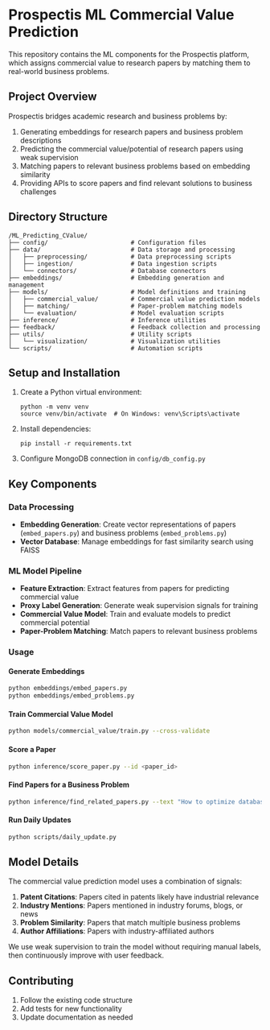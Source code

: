 # Prospectis ML Commercial Value Prediction

This repository contains the ML components for the Prospectis platform, which assigns commercial value to research papers by matching them to real-world business problems.

## Project Overview

Prospectis bridges academic research and business problems by:

1. Generating embeddings for research papers and business problem descriptions
2. Predicting the commercial value/potential of research papers using weak supervision
3. Matching papers to relevant business problems based on embedding similarity
4. Providing APIs to score papers and find relevant solutions to business challenges

## Directory Structure

```
/ML_Predicting_CValue/
├── config/                       # Configuration files
├── data/                         # Data storage and processing
│   ├── preprocessing/            # Data preprocessing scripts
│   ├── ingestion/                # Data ingestion scripts
│   └── connectors/               # Database connectors
├── embeddings/                   # Embedding generation and management
├── models/                       # Model definitions and training
│   ├── commercial_value/         # Commercial value prediction models
│   ├── matching/                 # Paper-problem matching models
│   └── evaluation/               # Model evaluation scripts
├── inference/                    # Inference utilities
├── feedback/                     # Feedback collection and processing
├── utils/                        # Utility scripts
│   └── visualization/            # Visualization utilities
└── scripts/                      # Automation scripts
```

## Setup and Installation

1. Create a Python virtual environment:
   ```
   python -m venv venv
   source venv/bin/activate  # On Windows: venv\Scripts\activate
   ```

2. Install dependencies:
   ```
   pip install -r requirements.txt
   ```

3. Configure MongoDB connection in `config/db_config.py`

## Key Components

### Data Processing

- **Embedding Generation**: Create vector representations of papers (`embed_papers.py`) and business problems (`embed_problems.py`)
- **Vector Database**: Manage embeddings for fast similarity search using FAISS

### ML Model Pipeline

- **Feature Extraction**: Extract features from papers for predicting commercial value
- **Proxy Label Generation**: Generate weak supervision signals for training
- **Commercial Value Model**: Train and evaluate models to predict commercial potential
- **Paper-Problem Matching**: Match papers to relevant business problems

### Usage

#### Generate Embeddings
```bash
python embeddings/embed_papers.py
python embeddings/embed_problems.py
```

#### Train Commercial Value Model
```bash
python models/commercial_value/train.py --cross-validate
```

#### Score a Paper
```bash
python inference/score_paper.py --id <paper_id>
```

#### Find Papers for a Business Problem
```bash
python inference/find_related_papers.py --text "How to optimize database performance for large-scale IoT applications"
```

#### Run Daily Updates
```bash
python scripts/daily_update.py
```

## Model Details

The commercial value prediction model uses a combination of signals:

1. **Patent Citations**: Papers cited in patents likely have industrial relevance
2. **Industry Mentions**: Papers mentioned in industry forums, blogs, or news
3. **Problem Similarity**: Papers that match multiple business problems
4. **Author Affiliations**: Papers with industry-affiliated authors

We use weak supervision to train the model without requiring manual labels, then continuously improve with user feedback.

## Contributing

1. Follow the existing code structure
2. Add tests for new functionality
3. Update documentation as needed